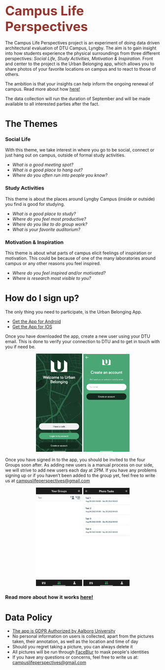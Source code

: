 # <span style="color:#95362D;font-weight:bold;font-size:150%"> Campus Life Perspectives</span>

The Campus Life Perspectives project is an experiment of doing data driven architectural evaluation of DTU Campus, Lyngby. The aim is to gain insight into how students experience the physical surroundings from three different perspectives: _Social Life_, _Study Activities_, _Motivation & Inspiration_.
Front and center to the project is the Urban Belonging app, which allows you to share photos of your favorite locations on campus and to react to those of others.

The ambition is that your insights can help inform the ongoing renewal of campus. Read more about how [here!](https://campuslifeperspectives.github.io/About-the-Project/)

The data collection will run the duration of September and will be made available to all interested parties after the fact.

# The Themes

### Social Life
With this theme, we take interest in where you go to be social, connect or just hang out on campus, outside of formal study activities. 

- _What is a good meeting spot?_
- _What is a good place to hang out?_
- _Where do you often run into people you know?_

### Study Activities
This theme is about the places around Lyngby Campus (inside or outside) you find is good for studying.

- _What is a good place to study?_
- _Where do you feel most productive?_
- _Where do you like to do group work?_
- _What is your favorite auditorium?_    

### Motivation & Inspiration
This theme is about what parts of campus elicit feelings of inspiration or motivation. This could be because of one of the many laboratories around campus or any other reasons you feel inspired.

- _Where do you feel inspired and/or motivated?_
- _Where is research most visible to you?_


# How do I sign up?
The only thing you need to participate, is the Urban Belonging App.
- [Get the App for Android](https://play.google.com/store/apps/details?id=com.urbanbelonging.app)
- [Get the App for IOS](https://apps.apple.com/us/app/urban-belonging/id1573456017)

Once you have downloaded the app, create a new user using your DTU email. This is done to verify your connection to DTU and to get in touch with you if need be.

<p align="center">
  <img src="images/Welcome to Urban Belonging.jpg" width="150"> <img src="images/Create an account.jpg" width="150"> 
</p>

Once you have signed in to the app, you should be invited to the four Groups soon after. As adding new users is a manual process on our side, we will strive to add new users each day at 2PM. If you have any problems signing up or if you haven’t been added to the group yet, feel free to write us at <campuslifeperspectives@gmail.com>

<p align="center">  
  <img src="images/Your Groups Test.jpg" width="150"> <img src="images/Photo Tasks Test.jpg" width="150"> 
</p>

### Read more about how it works [here!](https://campuslifeperspectives.github.io/More-about-the-App/)

# Data Policy
- [The app is GDPR Authorized by Aalborg University](https://urbanbelonging.com/da?page=5)
- No personal information on users is collected, apart from the pictures taken, their annotation, as well as the location and time of day
- Should you regret taking a picture, you can always delete it
- All pictures will be run through [FaceBlur](https://github.com/guendas/FaceBlur) to mask people's identities
- If you have any questions or concerns, feel free to write us at: <campuslifeperspectives@gmail.com>
